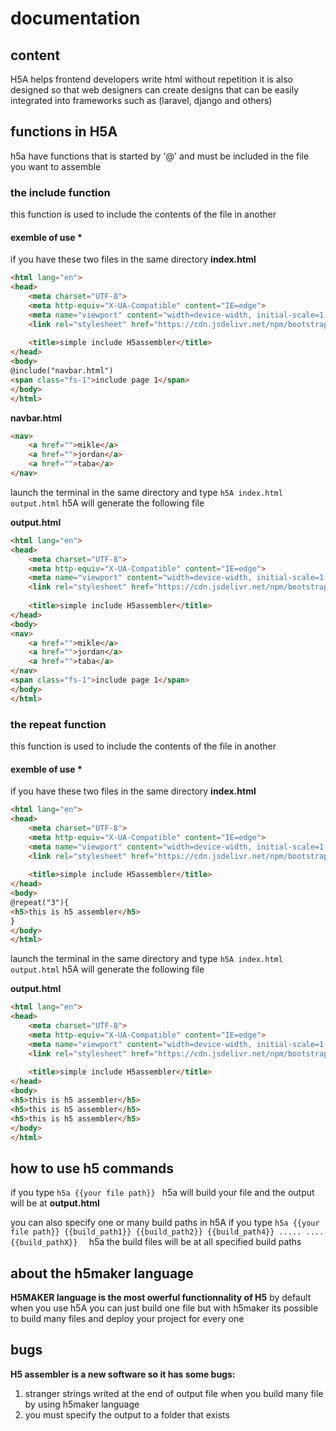 # documentation 

## content

H5A helps frontend developers write html without repetition
it is also designed so that web designers can create designs that can be easily integrated into frameworks such as (laravel, django and others)

## functions in H5A

h5a have functions  that is started by '@' and  must be included in the file you want to assemble 
### the include function 

this function  is used to include the contents of the file in another 

#### exemble of use * 
if you have these two files in the same directory
**index.html**
```html
<html lang="en">
<head>
    <meta charset="UTF-8">
    <meta http-equiv="X-UA-Compatible" content="IE=edge">
    <meta name="viewport" content="width=device-width, initial-scale=1.0">
    <link rel="stylesheet" href="https://cdn.jsdelivr.net/npm/bootstrap@5.2.0-beta1/dist/css/bootstrap.min.css">
    
    <title>simple include H5assembler</title>
</head>
<body>
@include("navbar.html")
<span class="fs-1">include page 1</span>
</body>
</html>
```

**navbar.html**

```html
<nav>
    <a href="">mikle</a>
    <a href="">jordan</a>
    <a href="">taba</a>
</nav>
```
launch the terminal in the  same directory and  type ``h5A index.html  output.html``
h5A will generate the following file

**output.html**
```html
<html lang="en">
<head>
    <meta charset="UTF-8">
    <meta http-equiv="X-UA-Compatible" content="IE=edge">
    <meta name="viewport" content="width=device-width, initial-scale=1.0">
    <link rel="stylesheet" href="https://cdn.jsdelivr.net/npm/bootstrap@5.2.0-beta1/dist/css/bootstrap.min.css">
    
    <title>simple include H5assembler</title>
</head>
<body>
<nav>
    <a href="">mikle</a>
    <a href="">jordan</a>
    <a href="">taba</a>
</nav>
<span class="fs-1">include page 1</span>
</body>
</html>
```

### the repeat function 

this function  is used to include the contents of the file in another 

#### exemble of use * 
if you have these two files in the same directory
**index.html**
```html
<html lang="en">
<head>
    <meta charset="UTF-8">
    <meta http-equiv="X-UA-Compatible" content="IE=edge">
    <meta name="viewport" content="width=device-width, initial-scale=1.0">
    <link rel="stylesheet" href="https://cdn.jsdelivr.net/npm/bootstrap@5.2.0-beta1/dist/css/bootstrap.min.css">
    
    <title>simple include H5assembler</title>
</head>
<body>
@repeat("3"){
<h5>this is h5 assembler</h5>
}
</body>
</html>
```


launch the terminal in the  same directory and  type ``h5A index.html  output.html``
h5A will generate the following file

**output.html**
```html
<html lang="en">
<head>
    <meta charset="UTF-8">
    <meta http-equiv="X-UA-Compatible" content="IE=edge">
    <meta name="viewport" content="width=device-width, initial-scale=1.0">
    <link rel="stylesheet" href="https://cdn.jsdelivr.net/npm/bootstrap@5.2.0-beta1/dist/css/bootstrap.min.css">
    
    <title>simple include H5assembler</title>
</head>
<body>
<h5>this is h5 assembler</h5>
<h5>this is h5 assembler</h5>
<h5>this is h5 assembler</h5>
</body>
</html>
```


## how to use h5 commands


if you type ``h5a {{your file path}} ``
h5a will build your file and the output will be at **output.html**

you can also specify one or  many build paths in h5A
if you type  ``h5a {{your file path}} {{build_path1}} {{build_path2}} {{build_path4}} ..... .... {{build_pathX}}  ``
h5a the build files will be at all specified build paths


## about the h5maker language 

**H5MAKER language is the most owerful functionnality of H5**
by default when you use h5A you can just build one file but with h5maker its possible to build many files  and deploy your  project for every one



## bugs 

**H5 assembler is a new software so it has  some bugs:**

1. stranger strings writed at the end of output file when you build many file by using h5maker language
2. you must specify the output to a folder that exists



